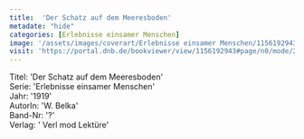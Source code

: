 ```yaml
---
title:  'Der Schatz auf dem Meeresboden'
metadate: "hide"
categories: [Erlebnisse einsamer Menschen]
image: '/assets/images/coverart/Erlebnisse einsamer Menschen/1156192943_00000010.jpg'
visit: 'https://portal.dnb.de/bookviewer/view/1156192943#page/n0/mode/2up'
---
```

Titel: 'Der Schatz auf dem Meeresboden' <br>
Serie: 'Erlebnisse einsamer Menschen' <br>
Jahr: '1919' <br>
AutorIn: 'W. Belka' <br>
Band-Nr: '?' <br>
Verlag: ' Verl mod Lektüre'